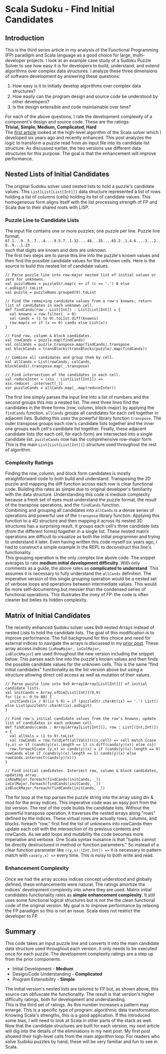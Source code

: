 # Scala Sudoku - Find Initial Candidates 

## Introduction
This is the third series article in my analysis of the Functional Programming (FP) paradigm and Scala language as a good choice for large, multi-developer projects. I look at an example case study of a Sudoku Puzzle Solver to see how easy it is for developers to build, understand, and extend algorithms over complex data structures. I analyze these three dimensions of software development by answering these questions:
1. How easy is it to initially develop algorithms over complex data structures?
2. How easily can the program design and source code be understood by other developers?
3. Is the design extensible and code maintainable over time?

For each of the above questions, I rate the development complexity of a component's design and source code. These are the ratings:  
**Trivial, Simple, Medium, Complicated, Hard**  
The [first article](https://github.com/jfsackett/SudokuSolvers/blob/master/docs/Part1-Reprise.md) looked at the high-level algorithm of the Scala solver which I developed six years ago and recently enhanced. This post analyzes the logic to transform a puzzle read from an input file into its candidate list structure. As discussed earlier, the two versions use different data structures for this purpose. The goal is that the enhancement will improve performance.

## Nested Lists of Initial Candidates 
The original Sudoku solver used nested lists to hold a puzzle's candidate values. This <code>List[List[List[Int]]]</code> data structure represented a list of rows holding a list of columns (cells) holding its list of candidate values. This homogeneous form aligns itself with the list processing strength of FP and Scala due to their shared roots with LISP.

### Puzzle Line to Candidate Lists
The input file contains one or more puzzles; one puzzle per line. Puzzle line format:  
<code>67.1...9..5..7...4....9.5.7..1.32....48...35....65.2..1.4.6....3...2..6..9...1.23</code>  
such that digits are known and dots are unknown.  
The first two steps are to parse this line into the puzzle's known values and then find the possible candidate values for the unknown cells. Here is the source to build this nested list of candidate values.
```
// Parse puzzle line into row-major nested list of initial values or zero for unknowns.
val puzzleNums = puzzleStr.map(c => if (c == '.') 0 else c.asDigit).toList
val puzzle = puzzleNums.grouped(9).toList

// Find the remaining candidate values from a row's knowns; return list of candidates in each unknown cell.
def findCands(row : List[Int]) : List[List[Int]] = {
  val knowns = row.filter(_ > 0)
  val cands = (1 to 9).toList.diff(knowns)
  row.map(x => if (x == 0) cands else List(x))
}

// Find row, column & block candidates.
val rowCands = puzzle.map(findCands)
val colCands = puzzle.transpose.map(findCands).transpose
val blockCands = transBlocks(transBlocks(puzzle).map(findCands))

// Combine all candidates and group them by cell.
val allCands = List(rowCands, colCands, blockCands).transpose.map(_.transpose)

// Find intersection of the candidates in each cell.
val reduceInter = (xss : List[List[Int]]) => xss.reduce(_.intersect(_))
var puzzleCands = allCands.map(_.map(reduceInter))
```
The first line simply parses the input line into a list of numbers and the second groups this into a nested list. The next three lines find the candidates in the three forms (row, column, block-major) by applying the `findCands` function. <code>allCands</code> groups all candidates for each cell together in adjacent lists. Building this uses the powerful library function <code>transpose</code>. The outer transpose groups each row's candidate lists together and the inner one groups each cell's candidate list together. Finally, these adjacent candidate lists (for each cell, for each form) are intersected into a single candidate list. <code>puzzleCands</code> now has the comprehensive row-major form. This is the main <code>List[List[List[Int]]]</code> structure used throughout the rest of algorithm.

### Complexity Ratings
Finding the row, column, and block form candidates is mostly straightforward code to both build and understand. Transposing the 2D puzzle and mapping the diff function across each row is clear functional code. Building this rates as simple due to original developer's familiarity with the data structure. Understanding this code is medium complexity because a fresh set of eyes must understand the puzzle format, the result of the transpose operations, and the <code>findCands</code> function.  
Combining and grouping all candidates into <code>allCands</code> is a dense series of operations and powerful use of the <code>transpose</code> library function. Applying this function to a 4D structure and then mapping it across its nested 3D structures has a surprising result. It groups each cell's three candidate lists (from the different forms) together in a single list. These nested matrix operations are difficult to visualize as both the initial programmer and trying to understand it later. Even having written this code myself six years ago, I had to construct a simple example in the REPL to deconstruct this line's functionality.  
This grouping operation is the only complex line above code. The snippet averages to rate **medium initial development difficulty**. With only comments as a guide, the above rates as **complicated to understand**. This assumes it is necessary to fully understand the <code>allCands</code> definition. The imperative version of this single grouping operation would be a nested set of verbose loops and operations between intermediate values. This would be more self-documenting but messier than the condensed series of functional operations. This illustrates the irony of FP: the code is often cleaner but belies its hidden complexity.

## Matrix of Initial Candidates
The recently enhanced Sudoku solver uses 9x9 nested Arrays instead of nested Lists to hold the candidate lists. The goal of this modification is to improve performance. The full background for this choice and need for external indices to navigate the arrays is discussed in my [prior post](https://github.com/jfsackett/SudokuSolvers/blob/master/docs/Part2-ArrayAccessIndices.md). These array access indices (<code>ixRowMajor, ixColMajor, ixBlockMajor</code>) are used throughout the new version including the snippet below. This parses each line into the puzzle's known values and then finds the possible candidate values for the unknown cells. This is the same "find initial candidates" functionality as the list version above but using a structure allowing direct cell access as well as mutation of their values.
```
// Parse puzzle line into 9x9 Array[Array[List[Int]]] of initial candidate lists.
val initCands = Array.ofDim[List[Int]](9,9)
for (ix <- 0 to 80) {
  initCands(ix / 9)(ix % 9) = if (puzzleStr.charAt(ix) == '.') List() else List(puzzleStr.charAt(ix).asDigit)
}

// Find row's initial candidate values from the row's knowns; update list of candidates in each unknown cell.
def findCands(cands : Array[Array[List[Int]]], row : List[(Int,Int)]) = {
  val allVals = (1 to 9).toList
  val rowCands = row.foldLeft(allVals)((cs,cell) => cell match {case (y,x) => if (cands(y)(x).length == 1) cs.diff(cands(y)(x)) else cs})
  row.foreach{case (y,x) => cands(y)(x) = if (cands(y)(x).length == 0) rowCands else if (cands(y)(x).length == 1) cands(y)(x) else rowCands.intersect(cands(y)(x))}
}

// Find initial candidates. Intersect row, column & block candidates, updating array.
ixRowMajor.foreach(findCands(initCands, _))
ixColMajor.foreach(findCands(initCands, _))
ixBlockMajor.foreach(findCands(initCands, _))
```
The for loop at the top parses the puzzle string into the array using div & mod for the array indices. This imperative code was an easy port from the list version.
The rest of the code builds the candidate lists. Without the powerful transpose operation, it traverses the nested arrays along "rows" defined by the indices. These virtual rows are actually rows, columns, and blocks. foreach "row," first find the list of unknowns into rowCands then update each cell with the intersection of its previous contents and rowCands. As we add loops and mutability the code becomes more imperative and verbose.
One Scala syntax nuisance is that "tuples cannot be directly destructured in method or function parameters." So instead of a clear function parameter like <code>((y,x):(Int,Int)) =></code> it is necessary to pattern match with <code>case(y,x) =></code> every time. This is noisy to both write and read.

### Enhancement Complexity
Once we had the array access indices concept understood and globally defined, these enhancements were natural. The ratings amortize the indices' development complexity into where they are used. Matrix initial candidates functionality rates as **simple enhancement complexity**. It still uses some functional logical structures but is not the the clean functional code of the original version. My goal is to improve performance by relaxing the FP paradigm so this is not an issue. Scala does not restrict the developer to FP.

## Summary
This code takes an input puzzle line and converts it into the main candidate data structure used throughout each version. It only needs to be executed once for each puzzle. The development complexity ratings are a step up from the prior components.
- Initial Development - **Medium**
- Design/Code Understanding - **Complicated**
- Program Extensibility - **Simple**

The initial version's nested lists are tailored to FP but, as shown above, this source can obfuscate the functionality. The result is that version's higher difficulty ratings, both for development and understanding.  
This is the third set of ratings. As this number increases a pattern may emerge. This is a specific type of program: algorithmic data transformation. Knowing Scala's strengths, this is a good application. If this introduced some bias, I will need to look at Scala in other parts of the stack as well.  
Now that the candidate structures are built for each version, my next article will dig into the details of the eliminations in my next post. My first post showed their high-level calls from the main algorithm loop. For readers who solve Sudoku puzzles by hand, these will be very familiar and fun to see in Scala.  

